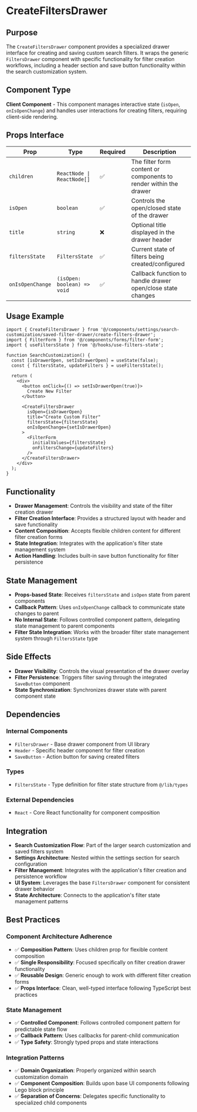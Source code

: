 # CreateFiltersDrawer

## Purpose
The `CreateFiltersDrawer` component provides a specialized drawer interface for creating and saving custom search filters. It wraps the generic `FiltersDrawer` component with specific functionality for filter creation workflows, including a header section and save button functionality within the search customization system.

## Component Type
**Client Component** - This component manages interactive state (`isOpen`, `onIsOpenChange`) and handles user interactions for creating filters, requiring client-side rendering.

## Props Interface

| Prop | Type | Required | Description |
|------|------|----------|-------------|
| `children` | `ReactNode \| ReactNode[]` | ✅ | The filter form content or components to render within the drawer |
| `isOpen` | `boolean` | ✅ | Controls the open/closed state of the drawer |
| `title` | `string` | ❌ | Optional title displayed in the drawer header |
| `filtersState` | `FiltersState` | ✅ | Current state of filters being created/configured |
| `onIsOpenChange` | `(isOpen: boolean) => void` | ✅ | Callback function to handle drawer open/close state changes |

## Usage Example

```tsx
import { CreateFiltersDrawer } from '@/components/settings/search-customization/saved-filter-drawer/create-filters-drawer';
import { FilterForm } from '@/components/forms/filter-form';
import { useFiltersState } from '@/hooks/use-filters-state';

function SearchCustomization() {
  const [isDrawerOpen, setIsDrawerOpen] = useState(false);
  const { filtersState, updateFilters } = useFiltersState();

  return (
    <div>
      <button onClick={() => setIsDrawerOpen(true)}>
        Create New Filter
      </button>
      
      <CreateFiltersDrawer
        isOpen={isDrawerOpen}
        title="Create Custom Filter"
        filtersState={filtersState}
        onIsOpenChange={setIsDrawerOpen}
      >
        <FilterForm
          initialValues={filtersState}
          onFiltersChange={updateFilters}
        />
      </CreateFiltersDrawer>
    </div>
  );
}
```

## Functionality
- **Drawer Management**: Controls the visibility and state of the filter creation drawer
- **Filter Creation Interface**: Provides a structured layout with header and save functionality
- **Content Composition**: Accepts flexible children content for different filter creation forms
- **State Integration**: Integrates with the application's filter state management system
- **Action Handling**: Includes built-in save button functionality for filter persistence

## State Management
- **Props-based State**: Receives `filtersState` and `isOpen` state from parent components
- **Callback Pattern**: Uses `onIsOpenChange` callback to communicate state changes to parent
- **No Internal State**: Follows controlled component pattern, delegating state management to parent components
- **Filter State Integration**: Works with the broader filter state management system through `FiltersState` type

## Side Effects
- **Drawer Visibility**: Controls the visual presentation of the drawer overlay
- **Filter Persistence**: Triggers filter saving through the integrated `SaveButton` component
- **State Synchronization**: Synchronizes drawer state with parent component state

## Dependencies

### Internal Components
- `FiltersDrawer` - Base drawer component from UI library
- `Header` - Specific header component for filter creation
- `SaveButton` - Action button for saving created filters

### Types
- `FiltersState` - Type definition for filter state structure from `@/lib/types`

### External Dependencies
- `React` - Core React functionality for component composition

## Integration
- **Search Customization Flow**: Part of the larger search customization and saved filters system
- **Settings Architecture**: Nested within the settings section for search configuration
- **Filter Management**: Integrates with the application's filter creation and persistence workflow
- **UI System**: Leverages the base `FiltersDrawer` component for consistent drawer behavior
- **State Architecture**: Connects to the application's filter state management patterns

## Best Practices

### Component Architecture Adherence
- ✅ **Composition Pattern**: Uses children prop for flexible content composition
- ✅ **Single Responsibility**: Focused specifically on filter creation drawer functionality
- ✅ **Reusable Design**: Generic enough to work with different filter creation forms
- ✅ **Props Interface**: Clean, well-typed interface following TypeScript best practices

### State Management
- ✅ **Controlled Component**: Follows controlled component pattern for predictable state flow
- ✅ **Callback Pattern**: Uses callbacks for parent-child communication
- ✅ **Type Safety**: Strongly typed props and state interactions

### Integration Patterns
- ✅ **Domain Organization**: Properly organized within search customization domain
- ✅ **Component Composition**: Builds upon base UI components following Lego block principle
- ✅ **Separation of Concerns**: Delegates specific functionality to specialized child components